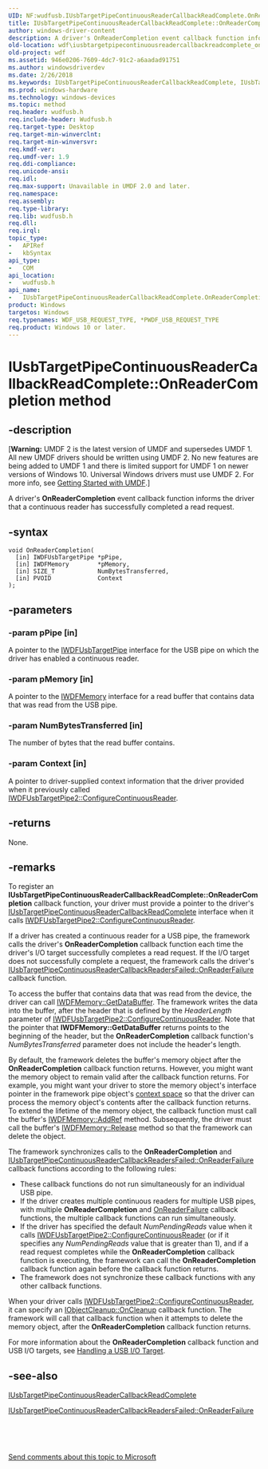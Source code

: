 ```yaml
---
UID: NF:wudfusb.IUsbTargetPipeContinuousReaderCallbackReadComplete.OnReaderCompletion
title: IUsbTargetPipeContinuousReaderCallbackReadComplete::OnReaderCompletion method
author: windows-driver-content
description: A driver's OnReaderCompletion event callback function informs the driver that a continuous reader has successfully completed a read request.
old-location: wdf\iusbtargetpipecontinuousreadercallbackreadcomplete_onreadercompletion.htm
old-project: wdf
ms.assetid: 946e0206-7609-4dc7-91c2-a6aadad91751
ms.author: windowsdriverdev
ms.date: 2/26/2018
ms.keywords: IUsbTargetPipeContinuousReaderCallbackReadComplete, IUsbTargetPipeContinuousReaderCallbackReadComplete interface, OnReaderCompletion method, IUsbTargetPipeContinuousReaderCallbackReadComplete::OnReaderCompletion, OnReaderCompletion method, OnReaderCompletion method, IUsbTargetPipeContinuousReaderCallbackReadComplete interface, OnReaderCompletion,IUsbTargetPipeContinuousReaderCallbackReadComplete.OnReaderCompletion, UMDFUSBref_a221433f-9a32-4205-8f12-a0c891dbe8bf.xml, umdf.iusbtargetpipecontinuousreadercallbackreadcomplete_onreadercompletion, wdf.iusbtargetpipecontinuousreadercallbackreadcomplete_onreadercompletion, wudfusb/IUsbTargetPipeContinuousReaderCallbackReadComplete::OnReaderCompletion
ms.prod: windows-hardware
ms.technology: windows-devices
ms.topic: method
req.header: wudfusb.h
req.include-header: Wudfusb.h
req.target-type: Desktop
req.target-min-winverclnt: 
req.target-min-winversvr: 
req.kmdf-ver: 
req.umdf-ver: 1.9
req.ddi-compliance: 
req.unicode-ansi: 
req.idl: 
req.max-support: Unavailable in UMDF 2.0 and later.
req.namespace: 
req.assembly: 
req.type-library: 
req.lib: wudfusb.h
req.dll: 
req.irql: 
topic_type:
-	APIRef
-	kbSyntax
api_type:
-	COM
api_location:
-	wudfusb.h
api_name:
-	IUsbTargetPipeContinuousReaderCallbackReadComplete.OnReaderCompletion
product: Windows
targetos: Windows
req.typenames: WDF_USB_REQUEST_TYPE, *PWDF_USB_REQUEST_TYPE
req.product: Windows 10 or later.
---
```


# IUsbTargetPipeContinuousReaderCallbackReadComplete::OnReaderCompletion method


## -description


<p class="CCE_Message">[<b>Warning:</b> UMDF 2 is the latest version of UMDF and supersedes UMDF 1.  All new UMDF drivers should be written using UMDF 2.  No new features are being added to UMDF 1 and there is limited support for UMDF 1 on newer versions of Windows 10.  Universal Windows drivers must use UMDF 2.  For more info, see <a href="https://docs.microsoft.com/en-us/windows-hardware/drivers/wdf/getting-started-with-umdf-version-2">Getting Started with UMDF</a>.]

A driver's <b>OnReaderCompletion</b> event callback function informs the driver that a continuous reader has successfully completed a read request.


## -syntax


````
void OnReaderCompletion(
  [in] IWDFUsbTargetPipe *pPipe,
  [in] IWDFMemory        *pMemory,
  [in] SIZE_T            NumBytesTransferred,
  [in] PVOID             Context
);
````


## -parameters




### -param pPipe [in]

A pointer to the <a href="..\wudfusb\nn-wudfusb-iwdfusbtargetpipe.md">IWDFUsbTargetPipe</a> interface for the USB pipe on which the driver has enabled a continuous reader.


### -param pMemory [in]

A pointer to the <a href="..\wudfddi\nn-wudfddi-iwdfmemory.md">IWDFMemory</a> interface for a read buffer that contains data that was read from the USB pipe.


### -param NumBytesTransferred [in]

The number of bytes that the read buffer contains.


### -param Context [in]

A pointer to driver-supplied context information that the driver provided when it previously called <a href="https://msdn.microsoft.com/library/windows/hardware/ff560395">IWDFUsbTargetPipe2::ConfigureContinuousReader</a>.


## -returns



None.




## -remarks



To register an <b>IUsbTargetPipeContinuousReaderCallbackReadComplete::OnReaderCompletion</b> callback function, your driver must provide a pointer to the driver's <a href="..\wudfusb\nn-wudfusb-iusbtargetpipecontinuousreadercallbackreadcomplete.md">IUsbTargetPipeContinuousReaderCallbackReadComplete</a> interface when it calls <a href="https://msdn.microsoft.com/library/windows/hardware/ff560395">IWDFUsbTargetPipe2::ConfigureContinuousReader</a>.

If a driver has created a continuous reader for a USB pipe, the framework calls the driver's <b>OnReaderCompletion</b> callback function each time the driver's I/O target successfully completes a read request. If the I/O target does not successfully complete a request, the framework calls the driver's <a href="https://msdn.microsoft.com/library/windows/hardware/ff556915">IUsbTargetPipeContinuousReaderCallbackReadersFailed::OnReaderFailure</a> callback function. 

To access the buffer that contains data that was read from the device, the driver can call <a href="https://msdn.microsoft.com/library/windows/hardware/ff560152">IWDFMemory::GetDataBuffer</a>. The framework writes the data into the buffer, after the header that is defined by the <i>HeaderLength</i> parameter of <a href="https://msdn.microsoft.com/library/windows/hardware/ff560395">IWDFUsbTargetPipe2::ConfigureContinuousReader</a>. Note that the pointer that <b>IWDFMemory::GetDataBuffer</b> returns points to the beginning of the header, but the <b>OnReaderCompletion</b> callback function's <i>NumBytesTransferred</i> parameter does not include the header's length.

By default, the framework deletes the buffer's memory object after the <b>OnReaderCompletion</b> callback function returns. However, you might want the memory object to remain valid after the callback function returns. For example, you might want your driver to store the memory object's interface pointer in the framework pipe object's <a href="https://msdn.microsoft.com/9b543d5d-ed6d-4440-b5ad-aefca69dd489">context space</a> so that the driver can process the memory object's contents after the callback function returns. To extend the lifetime of the memory object, the callback function must call the buffer's <a href="https://docs.microsoft.com/en-us/windows-hardware/drivers/wdf/umdf-based-on-com-subset">IWDFMemory::AddRef</a> method. Subsequently, the driver must call the buffer's <a href="https://docs.microsoft.com/en-us/windows-hardware/drivers/wdf/umdf-based-on-com-subset">IWDFMemory::Release</a> method so that the framework can delete the object.

The framework synchronizes calls to the <b>OnReaderCompletion</b> and <a href="https://msdn.microsoft.com/library/windows/hardware/ff556915">IUsbTargetPipeContinuousReaderCallbackReadersFailed::OnReaderFailure</a> callback functions according to the following rules:

<ul>
<li>
These callback functions do not run simultaneously for an individual USB pipe.

</li>
<li>
If the driver creates multiple continuous readers for multiple USB pipes, with multiple <b>OnReaderCompletion</b> and <a href="https://msdn.microsoft.com/ad91208e-e57a-4b80-b1a1-13b9f7eb1119">OnReaderFailure</a> callback functions, the multiple callback functions can run simultaneously.

</li>
<li>
If the driver has specified the default <i>NumPendingReads</i> value when it calls <a href="https://msdn.microsoft.com/library/windows/hardware/ff560395">IWDFUsbTargetPipe2::ConfigureContinuousReader</a> (or if it specifies any <i>NumPendingReads</i> value that is greater than 1), and if a read request completes while the <b>OnReaderCompletion</b> callback function is executing, the framework can call the <b>OnReaderCompletion</b> callback function again before the callback function returns.

</li>
<li>
The framework does not synchronize these callback functions with any other callback functions.

</li>
</ul>
When your driver calls <a href="https://msdn.microsoft.com/library/windows/hardware/ff560395">IWDFUsbTargetPipe2::ConfigureContinuousReader</a>, it can specify an <a href="https://msdn.microsoft.com/library/windows/hardware/ff556760">IObjectCleanup::OnCleanup</a> callback function. The framework will call that callback function when it attempts to delete the memory object, after the <b>OnReaderCompletion</b> callback function returns. 

For more information about the <b>OnReaderCompletion</b> callback function and USB I/O targets, see <a href="https://docs.microsoft.com/en-us/windows-hardware/drivers/wdf/usb-i-o-targets-in-umdf">Handling a USB I/O Target</a>.




## -see-also

<a href="..\wudfusb\nn-wudfusb-iusbtargetpipecontinuousreadercallbackreadcomplete.md">IUsbTargetPipeContinuousReaderCallbackReadComplete</a>



<a href="https://msdn.microsoft.com/library/windows/hardware/ff556915">IUsbTargetPipeContinuousReaderCallbackReadersFailed::OnReaderFailure</a>



 

 

<a href="mailto:wsddocfb@microsoft.com?subject=Documentation%20feedback [wdf\wdf]:%20IUsbTargetPipeContinuousReaderCallbackReadComplete::OnReaderCompletion method%20 RELEASE:%20(2/26/2018)&amp;body=%0A%0APRIVACY STATEMENT%0A%0AWe use your feedback to improve the documentation. We don't use your email address for any other purpose, and we'll remove your email address from our system after the issue that you're reporting is fixed. While we're working to fix this issue, we might send you an email message to ask for more info. Later, we might also send you an email message to let you know that we've addressed your feedback.%0A%0AFor more info about Microsoft's privacy policy, see http://privacy.microsoft.com/en-us/default.aspx." title="Send comments about this topic to Microsoft">Send comments about this topic to Microsoft</a>

